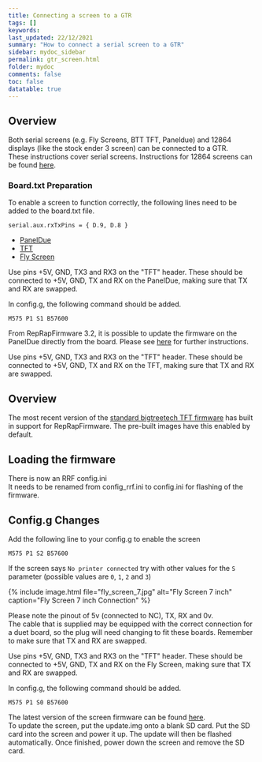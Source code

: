 ```yaml
---
title: Connecting a screen to a GTR
tags: []
keywords: 
last_updated: 22/12/2021
summary: "How to connect a serial screen to a GTR"
sidebar: mydoc_sidebar
permalink: gtr_screen.html
folder: mydoc
comments: false
toc: false
datatable: true
---
```


## Overview

Both serial screens (e.g. Fly Screens, BTT TFT, Paneldue) and 12864 displays (like the stock ender 3 screen) can be connected to a GTR.  
These instructions cover serial screens. Instructions for 12864 screens can be found [here](/gtr_screen_12864.html).  

### Board.txt Preparation

To enable a screen to function correctly, the following lines need to be added to the board.txt file.  

```
serial.aux.rxTxPins = { D.9, D.8 }
```

<ul id="profileTabs" class="nav nav-tabs">
    <li class="active"><a class="noCrossRef" href="#paneldue" data-toggle="tab">PanelDue</a></li>
    <li><a class="noCrossRef" href="#tft" data-toggle="tab">TFT</a></li>
    <li><a class="noCrossRef" href="#fly" data-toggle="tab">Fly Screen</a></li>
</ul>
  <div class="tab-content">
<div role="tabpanel" class="tab-pane active" id="paneldue" markdown="1">

Use pins +5V, GND, TX3 and RX3 on the "TFT" header. These should be connected to +5V, GND, TX and RX on the PanelDue, making sure that TX and RX are swapped.

In config.g, the following command should be added.   
```
M575 P1 S1 B57600
```
From RepRapFirmware 3.2, it is possible to update the firmware on the PanelDue directly from the board. Please see [here](https://duet3d.dozuki.com/Wiki/PanelDue_Firmware_update#Section_Firmware_update_via_Duet) for further instructions.  

</div>

<div role="tabpanel" class="tab-pane" id="tft" markdown="1">

Use pins +5V, GND, TX3 and RX3 on the "TFT" header. These should be connected to +5V, GND, TX and RX on the TFT, making sure that TX and RX are swapped.

## Overview

The most recent version of the [standard bigtreetech TFT firmware](https://github.com/bigtreetech/BIGTREETECH-TouchScreenFirmware/tree/master/Copy%20to%20SD%20Card%20root%20directory%20to%20update) has built in support for RepRapFirmware. The pre-built images have this enabled by default.

## Loading the firmware

There is now an RRF config.ini  
It needs to be renamed from config_rrf.ini to config.ini for flashing of the firmware.  

## Config.g Changes

Add the following line to your config.g to enable the screen

```M575 P1 S2 B57600```

If the screen says `No printer connected` try with other values for the `S` parameter (possible values are `0`, `1`, `2` and `3`)

</div>

<div role="tabpanel" class="tab-pane" id="fly" markdown="1">

{% include image.html file="fly_screen_7.jpg" alt="Fly Screen 7 inch" caption="Fly Screen 7 inch Connection" %}

Please note the pinout of 5v (connected to NC), TX, RX and 0v.  
The cable that is supplied may be equipped with the correct connection for a duet board, so the plug will need changing to fit these boards. Remember to make sure that TX and RX are swapped.  

Use pins +5V, GND, TX3 and RX3 on the "TFT" header. These should be connected to +5V, GND, TX and RX on the Fly Screen, making sure that TX and RX are swapped.

In config.g, the following command should be added.   
```
M575 P1 S0 B57600
```  
The latest version of the screen firmware can be found [here](https://github.com/Mellow-3D/FLY-Screen-RepRap/releases).  
To update the screen, put the update.img onto a blank SD card. Put the SD card into the screen and power it up. The update will then be flashed automatically. Once finished, power down the screen and remove the SD card.  

</div>

</div>
